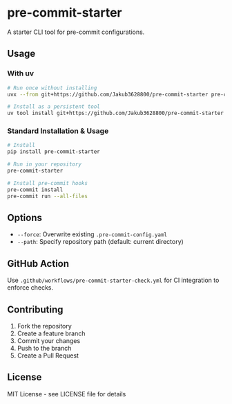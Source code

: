 # pre-commit-starter

A starter CLI tool for pre-commit configurations.

## Usage

### With uv

```bash
# Run once without installing
uvx --from git+https://github.com/Jakub3628800/pre-commit-starter pre-commit-starter [--force]
```

```bash
# Install as a persistent tool
uv tool install git+https://github.com/Jakub3628800/pre-commit-starter
```

### Standard Installation & Usage

```bash
# Install
pip install pre-commit-starter
```

```bash
# Run in your repository
pre-commit-starter
```

```bash
# Install pre-commit hooks
pre-commit install
pre-commit run --all-files
```

## Options

- `--force`: Overwrite existing `.pre-commit-config.yaml`
- `--path`: Specify repository path (default: current directory)

## GitHub Action

Use `.github/workflows/pre-commit-starter-check.yml` for CI integration to enforce checks.

## Contributing

1. Fork the repository
2. Create a feature branch
3. Commit your changes
4. Push to the branch
5. Create a Pull Request

## License

MIT License - see LICENSE file for details
